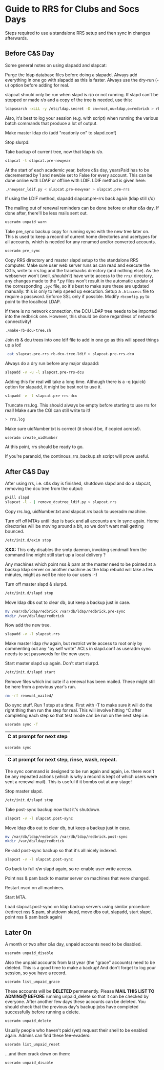 # Guide to RRS for Clubs and Socs Days

Steps required to use a standalone RRS setup and then sync in changes afterwards.

## Before C&S Day

Some general notes on using slapadd and slapcat:

Purge the ldap database files before doing a slapadd. Always add everything in one go with slapadd
as this is faster. Always use the dry-run (-u) option before adding for real.

slapcat should only be run when slapd is r/o or not running. If slapd can't be stopped or made r/o
and a copy of the tree is needed, use this:

```bash
ldapsearch -xLLL -y /etc/ldap.secret -D cn=root,ou=ldap,o=redbrick > rb.ldif
```

Also, it's best to log your session (e.g. with script) when running the various batch commands that
produce a lot of output.

Make master ldap r/o (add "readonly on" to slapd.conf)

Stop slurpd.

Take backup of current tree, now that ldap is r/o.

```bash
slapcat -l slapcat.pre-newyear
```

At the start of each academic year, before c&s day, yearsPaid has to be decremented by 1 and newbie
set to False for every account. This can be done online with LDAP or offline with LDIF. LDIF method
is given here:

```bash
./newyear_ldif.py < slapcat.pre-newyear > slapcat.pre-rrs
```

If using the LDIF method, slapadd slapcat.pre-rrs back again (ldap still r/o)

The mailing out of renewal reminders can be done before or after c&s day. If done after, there'll
be less mails sent out.

```bash
useradm unpaid_warn
```

Take pre_sync backup copy for running sync with the new tree later on. This is used to keep a
record of current home directories and usertypes for all accounts, which is needed for any
renamed and/or converted accounts.

```bash
useradm pre_sync
```

Copy RRS directory and master slapd setup to the standalone RRS computer. Make sure user web server
runs as can read and execute the CGIs, write to rrs.log and the tracebacks directory (and nothing
else). As the webserver won't (well, *shouldn't*) have write access to the `rrs/` directory, any
changes made to the *.py files won't result in the automatic update of the corresponding `.pyc`
file, so it's best to make sure these are updated manually: this is only to help speed up execution.
Setup a `.htaccess` file to require a password. Enforce SSL only if possible. Modify `rbconfig.py`
to point to the localhost LDAP.

If there is no network connection, the DCU LDAP tree needs to be imported into the redbrick one.
However, this should be done regardless of network connectivity!

```bash
./make-rb-dcu-tree.sh
```

Join rb & dcu trees into one ldif file to add in one go as this will speed things up a lot!

```bash
 cat slapcat.pre-rrs rb-dcu-tree.ldif > slapcat.pre-rrs-dcu
```

Always do a dry run before any major slapadd:

```bash
slapadd -v -u -l slapcat.pre-rrs-dcu
```

Adding this for real will take a long time. Although there is a -q (quick) option for slapadd, it
might be best not to use it.

```bash
slapadd -v -l slapcat.pre-rrs-dcu
```

Truncate rrs.log. This should always be empty before starting to use rrs for real! Make sure the CGI
can still write to it!

```bash
> rrs.log
```

Make sure uidNumber.txt is correct (it should be, if copied across!).

```bash
useradm create_uidNumber
```

At this point, rrs should be ready to go.

If you're paranoid, the continous_rrs_backup.sh script will prove useful.

## After C&S Day

After using rrs, i.e. c&s day is finished, shutdown slapd and do a slapcat, removing the dcu tree
from the output:

```bash
pkill slapd
slapcat -l - | remove_dcutree_ldif.py > slapcat.rrs
```

Copy rrs.log, uidNumber.txt and slapcat.rrs back to useradm machine.

Turn off *all* MTAs until ldap is back and all accounts are in sync again. Home directories will be
moving around a bit, so we don't want mail getting bounced.

```bash
/etc/init.d/exim stop
```

**XXX:** This only disables the smtp daemon, invoking sendmail from the command line might still
start up a local delivery ?

Any machines which point nss & pam at the master need to be pointed at a backup ldap server on
another machine as the ldap rebuild will take a few minutes, might as well be nice to our users :-)

Turn off master slapd & slurpd.

```bash
/etc/init.d/slapd stop
```

Move ldap dbs out to clear db, but keep a backup just in case.

``` bash
mv /var/db/ldap/redbrick /var/db/ldap/redbrick.pre-sync
mkdir /var/db/ldap/redbrick
```

Now add the new tree.

``` bash
slapadd -v -l slapcat.rrs
```

Make master ldap r/w again, but restrict write access to root only by commenting out any "by self
write" ACLs in slapd.conf as useradm sync needs to set passwords for the new users.

Start master slapd up again. Don't start slurpd.

```bash
/etc/init.d/slapd start
```

Remove files which indicate if a renewal has been mailed. These might still be here from a previous
year's run.

``` bash
rm -rf renewal_mailed/
```

Do sync stuff. Run *1* step at a time. First with -T to make sure it will do the right thing then
run the step for real. This will involve hitting ^C after completing each step so that test mode can
be run on the next step i.e:

```bash
useradm sync -T
```

 | C at prompt for next step
 | -------------------------

``` bash
useradm sync
```

 | C at prompt for next step, rinse, wash, repeat.
 | -----------------------------------------------

The sync command is designed to be run again and again, i.e. there won't be any repeated actions
(which is why a record is kept of which users were sent a renewal mail). This is useful if it bombs
out at any stage!

Stop master slapd.

```bash
/etc/init.d/slapd stop
```

Take post-sync backup now that it's shutdown.

``` bash
slapcat -v -l slapcat.post-sync
```

Move ldap dbs out to clear db, but keep a backup just in case.

``` bash
mv /var/db/ldap/redbrick /var/db/ldap/redbrick.post-sync
mkdir /var/db/ldap/redbrick
```

Re-add post-sync backup so that it's all nicely indexed.

``` bash
slapcat -v -l slapcat.post-sync
```

Go back to full r/w slapd again, so re-enable user write access.

Point nss & pam back to master server on machines that were changed.

Restart nscd on all machines.

Start MTA.

Load slapcat.post-sync on ldap backup servers using similar procedure (redirect nss & pam, shutdown
slapd, move dbs out, slapadd, start slapd, point nss & pam back again)

## Later On

A month or two after c&s day, unpaid accounts need to be disabled.

```bash
useradm unpaid_disable
```

Also the unpaid accounts from last year (the "grace" accounts) need to be deleted. This is a good
time to make a backup! And don't forget to log your session, so you have a record.

``` bash
useradm list_unpaid_grace
```

These accounts will be **DELETED** permanently. Please **MAIL THIS LIST TO ADMINS@ BEFORE** running
unpaid_delete so that it can be checked by everyone. After another few days these accounts can be
deleted. You should check that the previous day's backup jobs have completed successfully before
running a delete.

```bash
useradm unpaid_delete
```

Usually people who haven't paid (yet) request their shell to be enabled again. Admins can find these
fee-evaders:

``` bash
useradm list_unpaid_reset
```

...and then crack down on them:

``` bash
useradm unpaid_disable
```

